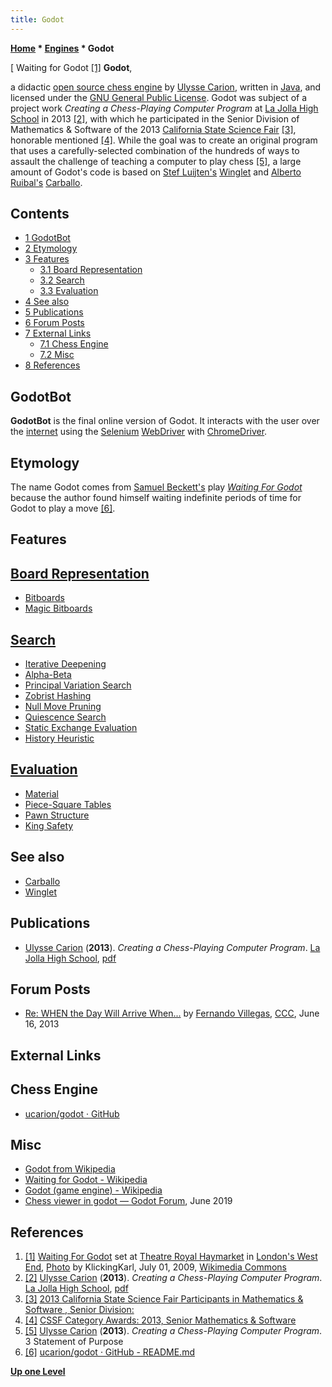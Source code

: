 ```yaml
---
title: Godot
---
```

**[Home](Home "Home") * [Engines](Engines "Engines") * Godot**

\[ Waiting for Godot <a id="cite-note-1" href="#cite-ref-1">[1]</a>
**Godot**,

a didactic [open source chess engine](Category:Open_Source "Category:Open Source") by [Ulysse Carion](index.php?title=Ulysse_Carion&action=edit&redlink=1 "Ulysse Carion (page does not exist)"), written in [Java](Java "Java"), and licensed under the [GNU General Public License](Free_Software_Foundation#GPL "Free Software Foundation").
Godot was subject of a project work *Creating a Chess-Playing Computer Program* at [La Jolla High School](https://en.wikipedia.org/wiki/La_Jolla_High_School) in 2013
<a id="cite-note-2" href="#cite-ref-2">[2]</a>,
with which he participated in the Senior Division of Mathematics & Software of the 2013 [California State Science Fair](https://en.wikipedia.org/wiki/California_State_Science_Fair) <a id="cite-note-3" href="#cite-ref-3">[3]</a>, honorable mentioned <a id="cite-note-4" href="#cite-ref-4">[4]</a>.
While the goal was to create an original program that uses a carefully-selected combination of the hundreds of ways to assault the challenge of teaching a computer to play chess
<a id="cite-note-5" href="#cite-ref-5">[5]</a>,
a large amount of Godot's code is based on [Stef Luijten's](index.php?title=Stef_Luijten&action=edit&redlink=1 "Stef Luijten (page does not exist)") [Winglet](Winglet "Winglet") and [Alberto Ruibal's](Alberto_Alonso_Ruibal "Alberto Alonso Ruibal") [Carballo](Carballo "Carballo").

## Contents

- [1 GodotBot](#godotbot)
- [2 Etymology](#etymology)
- [3 Features](#features)
  - [3.1 Board Representation](#board-representation)
  - [3.2 Search](#search)
  - [3.3 Evaluation](#evaluation)
- [4 See also](#see-also)
- [5 Publications](#publications)
- [6 Forum Posts](#forum-posts)
- [7 External Links](#external-links)
  - [7.1 Chess Engine](#chess-engine)
  - [7.2 Misc](#misc)
- [8 References](#references)

## GodotBot

**GodotBot** is the final online version of Godot. It interacts with the user over the [internet](https://en.wikipedia.org/wiki/Internet) using the [Selenium](<https://en.wikipedia.org/wiki/Selenium_(software)>)
[WebDriver](<https://en.wikipedia.org/wiki/Selenium_(software)#Selenium_WebDriver>) with [ChromeDriver](https://en.wikipedia.org/wiki/Google_Chrome).

## Etymology

The name Godot comes from [Samuel Beckett's](https://en.wikipedia.org/wiki/Samuel_Beckett) play *[Waiting For Godot](https://en.wikipedia.org/wiki/Waiting_for_Godot)* because the author found himself waiting indefinite periods of time for Godot to play a move <a id="cite-note-6" href="#cite-ref-6">[6]</a>.

## Features

## [Board Representation](Board_Representation "Board Representation")

- [Bitboards](Bitboards "Bitboards")
- [Magic Bitboards](Magic_Bitboards "Magic Bitboards")

## [Search](Search "Search")

- [Iterative Deepening](Iterative_Deepening "Iterative Deepening")
- [Alpha-Beta](Alpha-Beta "Alpha-Beta")
- [Principal Variation Search](Principal_Variation_Search "Principal Variation Search")
- [Zobrist Hashing](Zobrist_Hashing "Zobrist Hashing")
- [Null Move Pruning](Null_Move_Pruning "Null Move Pruning")
- [Quiescence Search](Quiescence_Search "Quiescence Search")
- [Static Exchange Evaluation](Static_Exchange_Evaluation "Static Exchange Evaluation")
- [History Heuristic](History_Heuristic "History Heuristic")

## [Evaluation](Evaluation "Evaluation")

- [Material](Material "Material")
- [Piece-Square Tables](Piece-Square_Tables "Piece-Square Tables")
- [Pawn Structure](Pawn_Structure "Pawn Structure")
- [King Safety](King_Safety "King Safety")

## See also

- [Carballo](Carballo "Carballo")
- [Winglet](Winglet "Winglet")

## Publications

- [Ulysse Carion](index.php?title=Ulysse_Carion&action=edit&redlink=1 "Ulysse Carion (page does not exist)") (**2013**). *Creating a Chess-Playing Computer Program*. [La Jolla High School](https://en.wikipedia.org/wiki/La_Jolla_High_School), [pdf](http://ulysse.io/ComputerChess.pdf)

## Forum Posts

- [Re: WHEN the Day Will Arrive When...](http://www.talkchess.com/forum/viewtopic.php?start=0&t=48309&start=8) by [Fernando Villegas](Fernando_Villegas "Fernando Villegas"), [CCC](CCC "CCC"), June 16, 2013

## External Links

## Chess Engine

- [ucarion/godot · GitHub](https://github.com/ucarion/godot)

## Misc

- [Godot from Wikipedia](https://en.wikipedia.org/wiki/Godot)
- [Waiting for Godot - Wikipedia](https://en.wikipedia.org/wiki/Waiting_for_Godot)
- [Godot (game engine) - Wikipedia](https://en.wikipedia.org/wiki/Godot_%28game_engine%29)
- [Chess viewer in godot — Godot Forum](https://godotforums.org/discussion/20789/chess-viewer-in-godot), June 2019

## References

1. <a id="cite-ref-1" href="#cite-note-1">[1]</a> [Waiting For Godot](https://en.wikipedia.org/wiki/Waiting_for_Godot) set at [Theatre Royal Haymarket](https://en.wikipedia.org/wiki/Haymarket_Theatre) in [London's West End](https://en.wikipedia.org/wiki/West_End_of_London), [Photo](https://commons.wikimedia.org/wiki/File:Waiting_for_Godot_set_Theatre_Royal_Haymarket_2009.jpg) by KlickingKarl, July 01, 2009, [Wikimedia Commons](https://en.wikipedia.org/wiki/Wikimedia_Commons)
1. <a id="cite-ref-2" href="#cite-note-2">[2]</a> [Ulysse Carion](index.php?title=Ulysse_Carion&action=edit&redlink=1 "Ulysse Carion (page does not exist)") (**2013**). *Creating a Chess-Playing Computer Program*. [La Jolla High School](https://en.wikipedia.org/wiki/La_Jolla_High_School), [pdf](http://ulysse.io/ComputerChess.pdf)
1. <a id="cite-ref-3" href="#cite-note-3">[3]</a> [2013 California State Science Fair Participants in Mathematics & Software , Senior Division:](http://www.usc.edu/CSSF/History/2013/pictures/Portrait/p_S14.html)
1. <a id="cite-ref-4" href="#cite-note-4">[4]</a> [CSSF Category Awards: 2013, Senior Mathematics & Software](http://www.usc.edu/CSSF/History/2013/Awards/S14.html)
1. <a id="cite-ref-5" href="#cite-note-5">[5]</a> [Ulysse Carion](index.php?title=Ulysse_Carion&action=edit&redlink=1 "Ulysse Carion (page does not exist)") (**2013**). *Creating a Chess-Playing Computer Program*. 3 Statement of Purpose
1. <a id="cite-ref-6" href="#cite-note-6">[6]</a> [ucarion/godot · GitHub - README.md](https://github.com/ucarion/godot)

**[Up one Level](Engines "Engines")**

